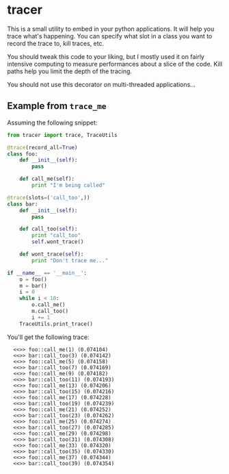 # tracer
This is a small utility to embed in your python applications. It will help you trace what's happening. 
You can specify what slot in a class you want to record the trace to, kill traces, etc.

You should tweak this code to your liking, but I mostly used it on fairly intensive computing to measure performances about a slice of the code. Kill paths help you limit the depth of the tracing. 

You should not use this decorator on multi-threaded applications...

## Example from `trace_me`
Assuming the following snippet:
```python
from tracer import trace, TraceUtils

@trace(record_all=True)
class foo:
    def __init__(self):
        pass

    def call_me(self):
        print "I'm being called"

@trace(slots=('call_too',))
class bar:
    def __init__(self):
        pass

    def call_too(self):
        print "call_too"
        self.wont_trace()

    def wont_trace(self):
        print "Don't trace me..."

if __name__ == '__main__':
    o = foo()
    m = bar()
    i = 0
    while i < 10:
        o.call_me()
        m.call_too()
        i += 1
    TraceUtils.print_trace()
```

You'll get the following trace:
```
  <<>> foo::call_me(1) (0.074104)
  <<>> bar::call_too(3) (0.074142)
  <<>> foo::call_me(5) (0.074158)
  <<>> bar::call_too(7) (0.074169)
  <<>> foo::call_me(9) (0.074182)
  <<>> bar::call_too(11) (0.074193)
  <<>> foo::call_me(13) (0.074206)
  <<>> bar::call_too(15) (0.074216)
  <<>> foo::call_me(17) (0.074228)
  <<>> bar::call_too(19) (0.074239)
  <<>> foo::call_me(21) (0.074252)
  <<>> bar::call_too(23) (0.074262)
  <<>> foo::call_me(25) (0.074274)
  <<>> bar::call_too(27) (0.074285)
  <<>> foo::call_me(29) (0.074298)
  <<>> bar::call_too(31) (0.074308)
  <<>> foo::call_me(33) (0.074320)
  <<>> bar::call_too(35) (0.074330)
  <<>> foo::call_me(37) (0.074344)
  <<>> bar::call_too(39) (0.074354)
```
